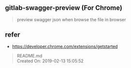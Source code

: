 ## gitlab-swagger-preview (For Chrome)

> preview swagger json when browse the file in browser

## refer
- https://developer.chrome.com/extensions/getstarted

> README.md  
> Created On: 2019-02-13 15:05:52  
